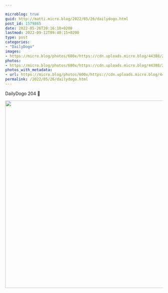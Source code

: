 ```yaml
---

microblog: true
guid: http://matti.micro.blog/2022/05/26/dailydogo.html
post_id: 1579865
date: 2022-05-26T20:16:10+0200
lastmod: 2022-09-12T09:40:15+0200
type: post
categories:
- "DailyDogo"
images:
- https://micro.blog/photos/600x/https://cdn.uploads.micro.blog/44388/2022/78617cb090.jpg
photos:
- https://micro.blog/photos/600x/https://cdn.uploads.micro.blog/44388/2022/78617cb090.jpg
photos_with_metadata:
- url: https://micro.blog/photos/600x/https://cdn.uploads.micro.blog/44388/2022/78617cb090.jpg
permalink: /2022/05/26/dailydogo.html
---
```

DailyDogo 204 🐶

<img src="/media/uploads/2022/78617cb090.jpg" width="600" height="600" alt="" />
